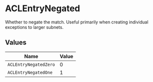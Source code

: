 # ACLEntryNegated

Whether to negate the match. Useful primarily when creating individual exceptions to larger subnets.


## Values

| Name                  | Value                 |
| --------------------- | --------------------- |
| `ACLEntryNegatedZero` | 0                     |
| `ACLEntryNegatedOne`  | 1                     |